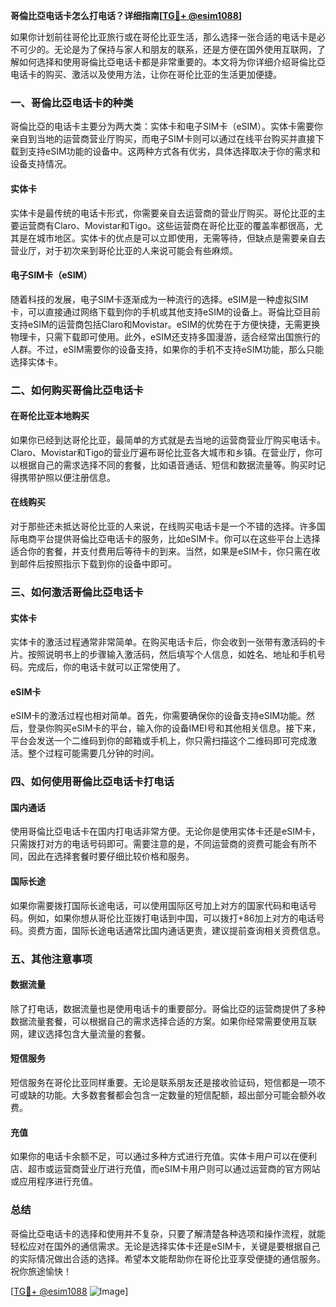 **哥倫比亞电话卡怎么打电话？详细指南[[TG💪+ @esim1088](https://t.me/s/esim1088)]**

如果你计划前往哥伦比亚旅行或在哥伦比亚生活，那么选择一张合适的电话卡是必不可少的。无论是为了保持与家人和朋友的联系，还是方便在国外使用互联网，了解如何选择和使用哥倫比亞电话卡都是非常重要的。本文将为你详细介绍哥倫比亞电话卡的购买、激活以及使用方法，让你在哥伦比亚的生活更加便捷。

### 一、哥倫比亞电话卡的种类

哥倫比亞的电话卡主要分为两大类：实体卡和电子SIM卡（eSIM）。实体卡需要你亲自到当地的运营商营业厅购买，而电子SIM卡则可以通过在线平台购买并直接下载到支持eSIM功能的设备中。这两种方式各有优劣，具体选择取决于你的需求和设备支持情况。

#### 实体卡
实体卡是最传统的电话卡形式，你需要亲自去运营商的营业厅购买。哥伦比亚的主要运营商有Claro、Movistar和Tigo。这些运营商在哥伦比亚的覆盖率都很高，尤其是在城市地区。实体卡的优点是可以立即使用，无需等待，但缺点是需要亲自去营业厅，对于初次来到哥伦比亚的人来说可能会有些麻烦。

#### 电子SIM卡（eSIM）
随着科技的发展，电子SIM卡逐渐成为一种流行的选择。eSIM是一种虚拟SIM卡，可以直接通过网络下载到你的手机或其他支持eSIM的设备上。哥倫比亞目前支持eSIM的运营商包括Claro和Movistar。eSIM的优势在于方便快捷，无需更换物理卡，只需下载即可使用。此外，eSIM还支持多国漫游，适合经常出国旅行的人群。不过，eSIM需要你的设备支持，如果你的手机不支持eSIM功能，那么只能选择实体卡。

### 二、如何购买哥倫比亞电话卡

#### 在哥伦比亚本地购买
如果你已经到达哥伦比亚，最简单的方式就是去当地的运营商营业厅购买电话卡。Claro、Movistar和Tigo的营业厅遍布哥伦比亚各大城市和乡镇。在营业厅，你可以根据自己的需求选择不同的套餐，比如语音通话、短信和数据流量等。购买时记得携带护照以便注册信息。

#### 在线购买
对于那些还未抵达哥伦比亚的人来说，在线购买电话卡是一个不错的选择。许多国际电商平台提供哥倫比亞电话卡的服务，比如eSIM卡。你可以在这些平台上选择适合你的套餐，并支付费用后等待卡的到来。当然，如果是eSIM卡，你只需在收到邮件后按照指示下载到你的设备中即可。

### 三、如何激活哥倫比亞电话卡

#### 实体卡
实体卡的激活过程通常非常简单。在购买电话卡后，你会收到一张带有激活码的卡片。按照说明书上的步骤输入激活码，然后填写个人信息，如姓名、地址和手机号码。完成后，你的电话卡就可以正常使用了。

#### eSIM卡
eSIM卡的激活过程也相对简单。首先，你需要确保你的设备支持eSIM功能。然后，登录你购买eSIM卡的平台，输入你的设备IMEI号和其他相关信息。接下来，平台会发送一个二维码到你的邮箱或手机上，你只需扫描这个二维码即可完成激活。整个过程可能需要几分钟的时间。

### 四、如何使用哥倫比亞电话卡打电话

#### 国内通话
使用哥倫比亞电话卡在国内打电话非常方便。无论你是使用实体卡还是eSIM卡，只需拨打对方的电话号码即可。需要注意的是，不同运营商的资费可能会有所不同，因此在选择套餐时要仔细比较价格和服务。

#### 国际长途
如果你需要拨打国际长途电话，可以使用国际区号加上对方的国家代码和电话号码。例如，如果你想从哥伦比亚拨打电话到中国，可以拨打+86加上对方的电话号码。资费方面，国际长途电话通常比国内通话更贵，建议提前查询相关资费信息。

### 五、其他注意事项

#### 数据流量
除了打电话，数据流量也是使用电话卡的重要部分。哥倫比亞的运营商提供了多种数据流量套餐，可以根据自己的需求选择合适的方案。如果你经常需要使用互联网，建议选择包含大量流量的套餐。

#### 短信服务
短信服务在哥伦比亚同样重要。无论是联系朋友还是接收验证码，短信都是一项不可或缺的功能。大多数套餐都会包含一定数量的短信配额，超出部分可能会额外收费。

#### 充值
如果你的电话卡余额不足，可以通过多种方式进行充值。实体卡用户可以在便利店、超市或运营商营业厅进行充值，而eSIM卡用户则可以通过运营商的官方网站或应用程序进行充值。

### 总结

哥倫比亞电话卡的选择和使用并不复杂，只要了解清楚各种选项和操作流程，就能轻松应对在国外的通信需求。无论是选择实体卡还是eSIM卡，关键是要根据自己的实际情况做出合适的选择。希望本文能帮助你在哥伦比亚享受便捷的通信服务。祝你旅途愉快！

[[TG💪+ @esim1088](https://t.me/s/esim1088) ![Image](https://i.postimg.cc/4NQfJmqS/Snipaste-2025-05-13-00-14-12.png)]